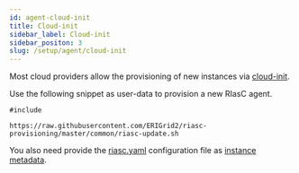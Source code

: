 ```yaml
---
id: agent-cloud-init
title: Cloud-init
sidebar_label: Cloud-init
sidebar_positon: 3
slug: /setup/agent/cloud-init
---
```


Most cloud providers allow the provisioning of new instances via [cloud-init](https://cloud-init.io/).

Use the following snippet as user-data to provision a new RIasC agent.

```cloud-init
#include

https://raw.githubusercontent.com/ERIGrid2/riasc-provisioning/master/common/riasc-update.sh
```

You also need provide the [riasc.yaml](config.md) configuration file as [instance metadata](https://cloudinit.readthedocs.io/en/latest/topics/instancedata.html).
